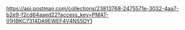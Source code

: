 https://api.postman.com/collections/23813768-2475571e-3032-4aa7-b2e9-f2cd64aaed22?access_key=PMAT-01HBKC7314DA9EWEF4V4NS5DY1